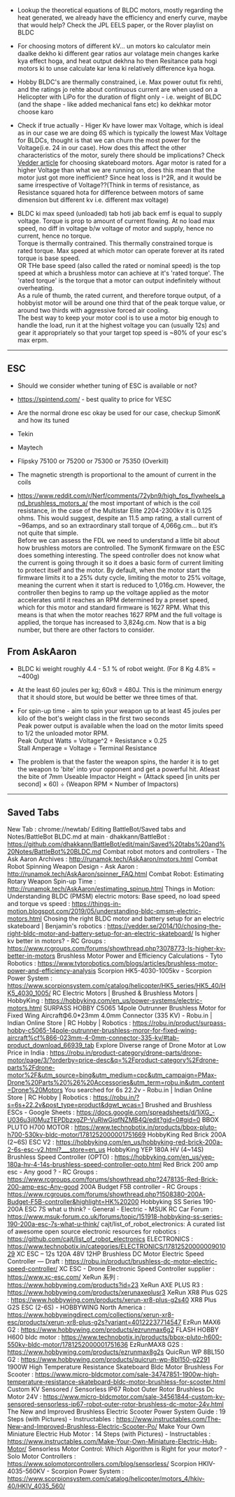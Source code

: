 - Lookup the theoretical equations of BLDC motors, mostly regarding the heat generated, we already have the efficiency and enerfy curve, maybe that would help? Check the JPL EELS paper, or the Rover playlist on BLDC
- For choosing motors of different kV... un motors ko calculator mein daalke dekho ki different gear ratios aur volatage mein changes karke kya effect hoga, and heat output dekhna ho then Resitance pata hogi motors ki to unse calculate kar lena ki relatively difference kya hoga.
- Hobby BLDC's are thermally constrained, i.e. Max power outut fix rehti, and the ratings jo rehte about continuous current are when used on a Helicopter with LiPo for the duration of flight only - i.e. weight of BLDC (and the shape - like added mechanical fans etc) ko dekhkar motor choose karo

- Check if true actually - Higer Kv have lower max Voltage, which is ideal as in our case we are doing 6S which is typically the lowest Max Voltage for BLDCs, thought is that we can churn the most power for the Voltage(i.e. 24 in our case). How does this affect the other characteristics of the motor, surely there should be implications? Check [Vedder article](https://vedder.se/2014/10/chosing-the-right-bldc-motor-and-battery-setup-for-an-electric-skateboard/) for choosing skateboard motors. Agar motor is rated for a higher Voltage than what we are running on, does this mean that the motor just got more inefficient? Since heat loss is I^2R, and it would be same irrespective of Voltage??(Think in terms of resistance, as Resistance squared hota for difference between motors of same dimension but different kv i.e. different max voltage)

- BLDC ki max speed (unloaded) tab hoti jab back emf is equal to supply voltage. Torque is prop to amount of current flowing. At no load max speed, no diff in voltage b/w voltage of motor and supply, hence no current, hence no torque.\
Torque is thermally contrained. This thermally constrained torque is rated torque. Max speed at which motor can operate forever at its rated torque is base speed.\
OR THe base speed (also called the rated or nominal speed) is the top speed at which a brushless motor can achieve at it's 'rated torque'. The 'rated torque' is the torque that a motor can output indefinitely without overheating.\
As a rule of thumb, the rated current, and therefore torque output, of a hobbyist motor will be around one third that of the peak torque value, or around two thirds with aggressive forced air cooling.\
The best way to keep your motor cool is to use a motor big enough to handle the load, run it at the highest voltage you can (usually 12s) and gear it appropriately so that your target top speed is ~80% of your esc's max erpm.

---

## ESC
- Should we consider whether tuning of ESC is available or not?
- https://spintend.com/ - best quality to price for VESC
- Are the normal drone esc okay be used for our case, checkup SimonK and how its tuned
- Tekin
- Maytech
- Flipsky 75100 or 75200 or 75300 or 75350 (Overkill)

- The magnetic strength is proportional to the amount of current in the coils

- https://www.reddit.com/r/Nerf/comments/72ybn9/high_fps_flywheels_and_brushless_motors_a/
the most important of which is the coil resistance, in the case of the Multistar Elite 2204-2300kv it is 0.125 ohms. This would suggest, despite an 11.5 amp rating, a stall current of ~96amps, and so an extraordinary stall torque of 4,066g.cm… but it’s not quite that simple. \
Before we can assess the FDL we need to understand a little bit about how brushless motors are controlled. The SymonK firmware on the ESC does something interesting. The speed controller does not know what the current is going through it so it does a basic form of current limiting to protect itself and the motor. By default, when the motor start the firmware limits it to a 25% duty cycle, limiting the motor to 25% voltage, meaning the current when it start is reduced to 1,016g.cm. However, the controller then begins to ramp up the voltage applied as the motor accelerates until it reaches an RPM determined by a preset speed, which for this motor and standard firmware is 1627 RPM. What this means is that when the motor reaches 1627 RPM and the full voltage is applied, the torque has increased to 3,824g.cm. Now that is a big number, but there are other factors to consider.

## From AskAaron
- BLDC ki weight roughly 4.4 - 5.1 % of robot weight. (For 8 Kg 4.8% = ~400g)
- At the least 60 joules per kg; 60x8 = 480J. This is the minimum energy that it should store, but would be better we three times of that.
- For spin-up time -  aim to spin your weapon up to at least 45 joules per kilo of the bot's weight class in the first two seconds  
Peak power output is available when the load on the motor limits speed to 1/2 the unloaded motor RPM.  
Peak Output Watts = Voltage^2 ÷ Resistance × 0.25  
Stall Amperage = Voltage ÷ Terminal Resistance

- The problem is that the faster the weapon spins, the harder it is to get the weapon to 'bite' into your opponent and get a powerful hit. Atleast the bite of 7mm
Useable Impactor Height = (Attack speed [in units per second] × 60) ÷ (Weapon RPM × Number of Impactors)

---

## Saved Tabs
New Tab : chrome://newtab/
Editing BattleBot/Saved tabs and Notes/BattleBot BLDC.md at main · dhakkann/BattleBot : https://github.com/dhakkann/BattleBot/edit/main/Saved%20tabs%20and%20Notes/BattleBot%20BLDC.md
Combat robot motors and controllers - The Ask Aaron Archives : http://runamok.tech/AskAaron/motors.html
Combat Robot Spinning Weapon Design - Ask Aaron : http://runamok.tech/AskAaron/spinner_FAQ.html
Combat Robot: Estimating Rotary Weapon Spin-up Time : http://runamok.tech/AskAaron/estimating_spinup.html
Things in Motion: Understanding BLDC (PMSM) electric motors: Base speed, no load speed and torque vs speed : https://things-in-motion.blogspot.com/2019/05/understanding-bldc-pmsm-electric-motors.html
Chosing the right BLDC motor and battery setup for an electric skateboard | Benjamin's robotics : https://vedder.se/2014/10/chosing-the-right-bldc-motor-and-battery-setup-for-an-electric-skateboard/
Is higher kv better in motors? - RC Groups : https://www.rcgroups.com/forums/showthread.php?3078773-Is-higher-kv-better-in-motors
Brushless Motor Power and Efficiency Calculations - Tyto Robotics : https://www.tytorobotics.com/blogs/articles/brushless-motor-power-and-efficiency-analysis
Scorpion HK5-4030-1005kv - Scorpion Power System : https://www.scorpionsystem.com/catalog/helicopter/HK5_series/HK5_40/HK5_4030_1005/
RC Electric Motors | Brushed & Brushless Motors | HobbyKing : https://hobbyking.com/en_us/power-systems/electric-motors.html
SURPASS HOBBY C5065 14pole Outrunner Brushless Motor for Fixed Wing AircraftΦ6.0*23mm 4.0mm Connector (335 KV) - Robu.in | Indian Online Store | RC Hobby | Robotics : https://robu.in/product/surpass-hobby-c5065-14pole-outrunner-brushless-moror-for-fixed-wing-aircraft%cf%866-023mm-4-0mm-connector-335-kv/#tab-product_download_66939_tab
Explore Diverse range of Drone Motor at Low Price in India : https://robu.in/product-category/drone-parts/drone-motor/page/3/?orderby=price-desc&q=%2Fproduct-category%2Fdrone-parts%2Fdrone-motor%2F&utm_source=bing&utm_medium=cpc&utm_campaign=PMax-Drone%20Parts%20%26%20Accessories&utm_term=robu.in&utm_content=Drone%20Motors
You searched for 6s 22.2v - Robu.in | Indian Online Store | RC Hobby | Robotics : https://robu.in/?s=6s+22.2v&post_type=product&dgwt_wcas=1
Brushed and Brushless ESCs - Google Sheets : https://docs.google.com/spreadsheets/d/1iXG_-U036u3jl0MuzTEPDbzxgZP-VuRlwGiqfNZMB4Q/edit?gid=0#gid=0
BBOX PLUTO H700 MOTOR : https://www.technobotix.in/products/bbox-pluto-h700-530kv-bldc-motor/1781252000001751669
HobbyKing Red Brick 200A (2~6S) ESC V2 : https://hobbyking.com/en_us/hobbyking-red-brick-200a-2-6s-esc-v2.html?___store=en_us
HobbyKing YEP 180A HV (4~14S) Brushless Speed Controller (OPTO) : https://hobbyking.com/en_us/yep-180a-hv-4-14s-brushless-speed-controller-opto.html
Red Brick 200 amp esc - Any good ? - RC Groups : https://www.rcgroups.com/forums/showthread.php?2478135-Red-Brick-200-amp-esc-Any-good
200A Budget F5B controller - RC Groups : https://www.rcgroups.com/forums/showthread.php?1508380-200A-Budget-F5B-controller&highlight=HK%20200
Hobbyking SS Series 190-200A ESC 7S what u think? - General - Electric - MSUK RC Car Forum : https://www.msuk-forum.co.uk/forums/topic/151918-hobbyking-ss-series-190-200a-esc-7s-what-u-think/
cajt/list_of_robot_electronics: A curated list of awesome open source electronic resources for robotics : https://github.com/cajt/list_of_robot_electronics
ELECTRONICS : https://www.technobotix.in/categories/ELECTRONICS/1781252000000901029
XC ESC – 12s 120A 48V 12HP Brushless DC Motor Electric Speed Controller — Draft : https://robu.in/product/brushless-dc-motor-electric-speed-controller/
XC ESC - Drone Electronic Speed Controller supplier : https://www.xc-esc.com/
XeRun 系列 : https://www.hobbywing.com/products?id=23
XeRun AXE PLUS R3 : https://www.hobbywing.com/products/xerunaxeplusr3
XeRun XR8 Plus G2S : https://www.hobbywing.com/products/xerun-xr8-plus-g2s40
XR8 Plus G2S ESC (2-6S) - HOBBYWING North America : https://www.hobbywingdirect.com/collections/xerun-xr8-esc/products/xerun-xr8-plus-g2s?variant=40122237714547
EzRun MAX6 G2 : https://www.hobbywing.com/products/ezrunmax6g2
FLASH HOBBY H600 bldc motor : https://www.technobotix.in/products/bbox-pluto-h600-550kv-bldc-motor/1781252000001751636
EzRunMAX8 G2S : https://www.hobbywing.com/products/ezrunmax8g2s
QuicRun WP 8BL150 G2 : https://www.hobbywing.com/products/quicrun-wp-8bl150-g2291
1900W High Temperature Resistance Skateboard Bldc Motor Brushless For Scooter : https://www.micro-bldcmotor.com/sale-34747851-1900w-high-temperature-resistance-skateboard-bldc-motor-brushless-for-scooter.html
Custom KV Sensored / Sensorless IP67 Robot Outer Rotor Brushless Dc Motor 24V : https://www.micro-bldcmotor.com/sale-34561844-custom-kv-sensored-sensorless-ip67-robot-outer-rotor-brushless-dc-motor-24v.html
The New and Improved Brushless Electric Scooter Power System Guide : 19 Steps (with Pictures) - Instructables : https://www.instructables.com/The-New-and-Improved-Brushless-Electric-Scooter-Po/
Make Your Own Miniature Electric Hub Motor : 14 Steps (with Pictures) - Instructables : https://www.instructables.com/Make-Your-Own-Miniature-Electric-Hub-Motor/
Sensorless Motor Control: Which Algorithm is Right for your motor? - Solo Motor Controllers : https://www.solomotorcontrollers.com/blog/sensorless/
Scorpion HKIV-4035-560KV - Scorpion Power System : https://www.scorpionsystem.com/catalog/helicopter/motors_4/hkiv-40/HKIV_4035_560/
